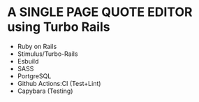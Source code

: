 # A SINGLE PAGE QUOTE EDITOR using Turbo Rails

- Ruby on Rails
- Stimulus/Turbo-Rails
- Esbuild
- SASS
- PortgreSQL
- Github Actions:CI (Test+Lint)
- Capybara (Testing)
